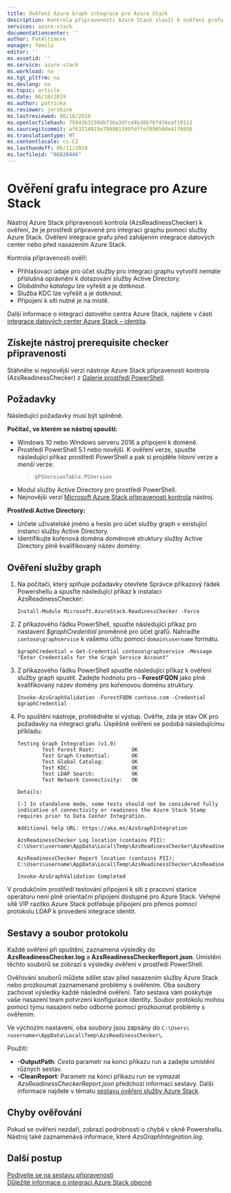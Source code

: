 ```yaml
---
title: Ověření Azure Graph integrace pro Azure Stack
description: Kontrola připravenosti Azure Stack slouží k ověření grafu integrace pro Azure Stack.
services: azure-stack
documentationcenter: ''
author: PatAltimore
manager: femila
editor: ''
ms.assetid: ''
ms.service: azure-stack
ms.workload: na
ms.tgt_pltfrm: na
ms.devlang: na
ms.topic: article
ms.date: 06/10/2019
ms.author: patricka
ms.reviewer: jerskine
ms.lastreviewed: 06/10/2019
ms.openlocfilehash: 75943b3259db736a3dfcd4b30b76f434eaf19111
ms.sourcegitcommit: af63214919e798901399fdffef09650de4176956
ms.translationtype: MT
ms.contentlocale: cs-CZ
ms.lasthandoff: 06/11/2019
ms.locfileid: "66828446"
---
```

# <a name="validate-graph-integration-for-azure-stack"></a>Ověření grafu integrace pro Azure Stack

Nástroj Azure Stack připravenosti kontrola (AzsReadinessChecker) k ověření, že je prostředí připravené pro integraci graphu pomocí služby Azure Stack. Ověření integrace grafu před zahájením integrace datových center nebo před nasazením Azure Stack.

Kontrola připravenosti ověří:

* Přihlašovací údaje pro účet služby pro integraci graphu vytvořit nemáte příslušná oprávnění k dotazování služby Active Directory.
* *Globálního katalogu* lze vyřešit a je dotknout.
* Služba KDC lze vyřešit a je dotknout.
* Připojení k síti nutné je na místě.

Další informace o integraci datového centra Azure Stack, najdete v části [integrace datových center Azure Stack – identita](azure-stack-integrate-identity.md).

## <a name="get-the-readiness-checker-tool"></a>Získejte nástroj prerequisite checker připravenosti

Stáhněte si nejnovější verzi nástroje Azure Stack připravenosti kontrola (AzsReadinessChecker) z [Galerie prostředí PowerShell](https://aka.ms/AzsReadinessChecker).

## <a name="prerequisites"></a>Požadavky

Následující požadavky musí být splněné.

**Počítač, ve kterém se nástroj spouští:**

* Windows 10 nebo Windows serveru 2016 a připojení k doméně.
* Prostředí PowerShell 5.1 nebo novější. K ověření verze, spusťte následující příkaz prostředí PowerShell a pak si projděte *hlavní* verze a *menší* verze:  
   > `$PSVersionTable.PSVersion`
* Modul služby Active Directory pro prostředí PowerShell.
* Nejnovější verzi [Microsoft Azure Stack připravenosti kontrola](https://aka.ms/AzsReadinessChecker) nástroj.

**Prostředí Active Directory:**

* Určete uživatelské jméno a heslo pro účet služby graph v existující instanci služby Active Directory.
* Identifikujte kořenová doména doménové struktury služby Active Directory plně kvalifikovaný název domény.

## <a name="validate-the-graph-service"></a>Ověření služby graph

1. Na počítači, který splňuje požadavky otevřete Správce příkazový řádek Powershellu a spusťte následující příkaz k instalaci AzsReadinessChecker:

     `Install-Module Microsoft.AzureStack.ReadinessChecker -Force`

1. Z příkazového řádku PowerShell, spusťte následující příkaz pro nastavení *$graphCredential* proměnné pro účet grafů. Nahraďte `contoso\graphservice` k vašemu účtu pomocí `domain\username` formátu.

    `$graphCredential = Get-Credential contoso\graphservice -Message "Enter Credentials for the Graph Service Account"`

1. Z příkazového řádku PowerShell spusťte následující příkaz k ověření služby graph spustit. Zadejte hodnotu pro **- ForestFQDN** jako plně kvalifikovaný název domény pro kořenovou doménu struktury.

     `Invoke-AzsGraphValidation -ForestFQDN contoso.com -Credential $graphCredential`

1. Po spuštění nástroje, prohlédněte si výstup. Ověřte, zda je stav OK pro požadavky na integraci grafu. Úspěšné ověření se podobá následujícímu příkladu:

    ```
    Testing Graph Integration (v1.0)
            Test Forest Root:            OK
            Test Graph Credential:       OK
            Test Global Catalog:         OK
            Test KDC:                    OK
            Test LDAP Search:            OK
            Test Network Connectivity:   OK

    Details:

    [-] In standalone mode, some tests should not be considered fully indicative of connectivity or readiness the Azure Stack Stamp requires prior to Data Center Integration.

    Additional help URL: https://aka.ms/AzsGraphIntegration

    AzsReadinessChecker Log location (contains PII): C:\Users\username\AppData\Local\Temp\AzsReadinessChecker\AzsReadinessChecker.log

    AzsReadinessChecker Report location (contains PII): C:\Users\username\AppData\Local\Temp\AzsReadinessChecker\AzsReadinessCheckerReport.json

    Invoke-AzsGraphValidation Completed
    ```

V produkčním prostředí testování připojení k síti z pracovní stanice operátoru není plně orientační připojení dostupné pro Azure Stack. Veřejné sítě VIP razítko Azure Stack potřebuje připojení pro přenos pomocí protokolu LDAP k provedení integrace identit.

## <a name="report-and-log-file"></a>Sestavy a soubor protokolu

Každé ověření při spuštění, zaznamená výsledky do **AzsReadinessChecker.log** a **AzsReadinessCheckerReport.json**. Umístění těchto souborů se zobrazí s výsledky ověření v prostředí PowerShell.

Ověřování souborů můžete sdílet stav před nasazením služby Azure Stack nebo prozkoumat zaznamenané problémy s ověřením. Oba soubory zachovat výsledky každé následné ověření. Tato sestava vám poskytuje vaše nasazení team potvrzení konfigurace identity. Soubor protokolu mohou pomoci týmu nasazení nebo odborné pomoci prozkoumat problémy s ověřením.

Ve výchozím nastavení, oba soubory jsou zapsány do `C:\Users\<username>\AppData\Local\Temp\AzsReadinessChecker\`.

Použití:

* **-OutputPath**: *Cesta* parametr na konci příkazu run a zadejte umístění různých sestav.
* **-CleanReport**: Parametr na konci příkazu run se vymazat *AzsReadinessCheckerReport.json* předchozí informací sestavy. Další informace najdete v tématu [sestavu ověření služby Azure Stack](azure-stack-validation-report.md).

## <a name="validation-failures"></a>Chyby ověřování

Pokud se ověření nezdaří, zobrazí podrobnosti o chybě v okně Powershellu. Nástroj také zaznamenává informace, které *AzsGraphIntegration.log*.

## <a name="next-steps"></a>Další postup

[Podívejte se na sestavu připravenosti](azure-stack-validation-report.md)  
[Důležité informace o integraci Azure Stack obecné](azure-stack-datacenter-integration.md)  
